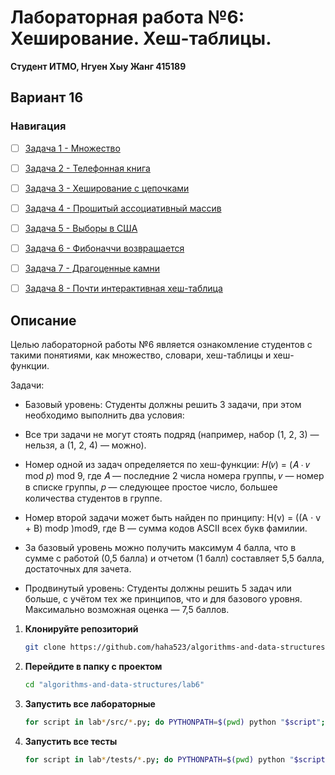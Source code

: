 # Лабораторная работа №6: Хеширование. Хеш-таблицы.

**Студент ИТМО,  Нгуен Хыу Жанг  415189**  

## Вариант 16

### Навигация

- [ ] [Задача 1 - Множество](https://github.com/haha523/algorithms-and-data-structures/blob/fe3c7c3bc62e468e2e451dc52847b593dcfb2196/lab6/task%201/README.md)
- [ ] [Задача 2 - Телефонная книга](https://github.com/haha523/algorithms-and-data-structures/blob/fe3c7c3bc62e468e2e451dc52847b593dcfb2196/lab6/task%202/README.md)
- [ ] [Задача 3 - Хеширование с цепочками](https://github.com/haha523/algorithms-and-data-structures/blob/fe3c7c3bc62e468e2e451dc52847b593dcfb2196/lab6/task%203/README.md)
- [ ] [Задача 4 - Прошитый ассоциативный массив](https://github.com/haha523/algorithms-and-data-structures/blob/fe3c7c3bc62e468e2e451dc52847b593dcfb2196/lab6/task%204/README.md)
- [ ] [Задача 5 - Выборы в США](https://github.com/haha523/algorithms-and-data-structures/blob/fe3c7c3bc62e468e2e451dc52847b593dcfb2196/lab6/task%205/README.md)
- [ ] [Задача 6 - Фибоначчи возвращается](https://github.com/haha523/algorithms-and-data-structures/blob/fe3c7c3bc62e468e2e451dc52847b593dcfb2196/lab6/task%206/README.md)
- [ ] [Задача 7 - Драгоценные камни](https://github.com/haha523/algorithms-and-data-structures/blob/fe3c7c3bc62e468e2e451dc52847b593dcfb2196/lab6/task%207/README.md)
- [ ] [Задача 8 - Почти интерактивная хеш-таблица](https://github.com/haha523/algorithms-and-data-structures/blob/fe3c7c3bc62e468e2e451dc52847b593dcfb2196/lab6/task%208/README.md)


## Описание

Целью лабораторной работы №6 является ознакомление студентов с такими понятиями, как множество, словари, хеш-таблицы и хеш-функции.

Задачи:

- Базовый уровень: Студенты должны решить 3 задачи, при этом необходимо выполнить два условия:

- Все три задачи не могут стоять подряд (например, набор (1, 2, 3) — нельзя, а (1, 2, 4) — можно).

- Номер одной из задач определяется по хеш-функции: 𝐻(𝑣) = (𝐴 ⋅ 𝑣 mod 𝑝) mod 9, где 𝐴 — последние 2 числа номера группы, 𝑣 — номер в списке группы, 𝑝 — следующее простое число, большее количества студентов в группе.
- Номер второй задачи может быть найден по принципу: H(v) = ((A ⋅ v + B) modp )mod9, где B — сумма кодов ASCII всех букв фамилии.

- За базовый уровень можно получить максимум 4 балла, что в сумме с работой (0,5 балла) и отчетом (1 балл) составляет 5,5 балла, достаточных для зачета.

- Продвинутый уровень: Студенты должны решить 5 задач или больше, с учётом тех же принципов, что и для базового уровня. Максимально возможная оценка — 7,5 баллов.

1. **Клонируйте репозиторий**
   ```bash
   git clone https://github.com/haha523/algorithms-and-data-structures.git
   ```
2. **Перейдите в папку с проектом**
   ```bash
   cd "algorithms-and-data-structures/lab6"
   ```
3. **Запустить все лабораторные**
    ```bash
    for script in lab*/src/*.py; do PYTHONPATH=$(pwd) python "$script"; done
   ```
4. **Запустить все тесты**
   ```bash
   for script in lab*/tests/*.py; do PYTHONPATH=$(pwd) python "$script"; done
   ```



